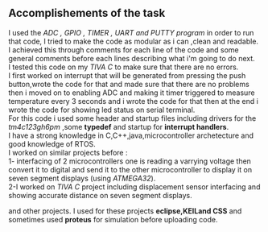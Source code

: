 ## Accomplishements of the task  
I used the _ADC , GPIO , TIMER , UART and PUTTY program_ in order to run that code, I tried to make the code as modular as i can 
,clean and readable. I achieved this through comments for each line of the code and some general comments before each lines describing what i'm going to do next.  
I tested this code on my _TIVA C_ to make sure that there are no errors.  
I first worked on interrupt that will be generated from pressing the push button,wrote the code for that and made sure that there are no problems then i moved on to enabling ADC and making it timer triggered to measure temperature every 3 seconds and i wrote the code for that then at the end i wrote the code for showing led status on serial terminal.  
For this code i used some header and startup files including drivers for the _tm4c123gh6pm_ ,some **typedef** and startup for **interrupt handlers**.  
I have a strong knowledge in C,C++,java,microcontroller archetecture and good knowledge of RTOS.  
I worked on similar projects before :  
1- interfacing of 2 microcontrollers one is reading a varrying voltage then convert it to digital and send it to the other microcontroller to display it on seven segment displays (using _ATMEGA32_).  
2-I worked on _TIVA C_ project including displacement sensor interfacing and showing accurate distance on seven segment displays.  

and other projects. I used for these projects **eclipse,KEILand CSS** and sometimes used **proteus** for simulation before uploading code.  

